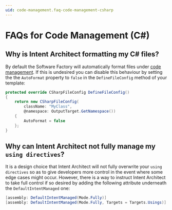 ```yaml
---
uid: code-management.faq-code-management-csharp
---
```

# FAQs for Code Management (C#)

## Why is Intent Architect formatting my C# files?

By default the Software Factory will automatically format files under [code management](xref:code-management.about-code-management). If this is undesired you can disable this behaviour by setting the the `AutoFormat` property to `false` in the `DefineFileConfig` method of your template:

```csharp
protected override CSharpFileConfig DefineFileConfig()
{
    return new CSharpFileConfig(
        className: "MyClass",
        @namespace: OutputTarget.GetNamespace())
    {
        AutoFormat = false
    };
}
```

## Why can Intent Architect not fully manage my `using directives`?

It is a design choice that Intent Architect will not fully overwrite your `using directives` so as to give developers more control in the event where some edge cases might occur. However, there is a way to instruct Intent Architect to take full control if so desired by adding the following attribute underneath the `DefaultIntentManaged` one:

```csharp
[assembly: DefaultIntentManaged(Mode.Fully)]
[assembly: DefaultIntentManaged(Mode.Fully, Targets = Targets.Usings)]
```
